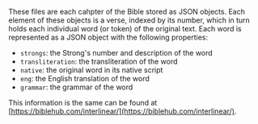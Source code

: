 These files are each cahpter of the Bible stored as JSON objects. Each element of these objects is a verse, indexed by its number, which in turn holds each individual word (or token) of the original text. Each word is represented as a JSON object with the following properties:
- `strongs`: the Strong's number and description of the word
- `transliteration`: the transliteration of the word
- `native`: the original word in its native script
- `eng`: the English translation of the word
- `grammar`: the grammar of the word

This information is the same can be found at [https://biblehub.com/interlinear/](https://biblehub.com/interlinear/).
